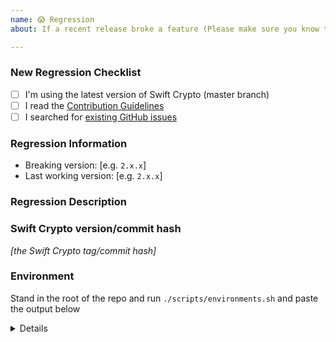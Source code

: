 ```yaml
---
name: 😱 Regression
about: If a recent release broke a feature (Please make sure you know the last known working release version)

---
```


<!-- Thanks for contributing to Swift Crypto! Before you submit your issue, please make sure you followed our checklist and check the appropriate boxes by putting an x in the [ ]: [x] -->

### New Regression Checklist

- [ ] I'm using the latest version of Swift Crypto (master branch)
- [ ] I read the [Contribution Guidelines](https://github.com/apple/swift-crypto/blob/master/CONTRIBUTING.md)
- [ ] I searched for [existing GitHub issues](https://github.com/apple/swift-crypto/issues)

### Regression Information
<!-- Knowing the breaking versions and last working versions helps us track down the regression easier -->
- Breaking version: [e.g. `2.x.x`]
- Last working version: [e.g. `2.x.x`]

### Regression Description
<!-- Please include what's happening, expected behavior, and any relevant code samples -->

### Swift Crypto version/commit hash

_[the Swift Crypto tag/commit hash]_

### Environment

Stand in the root of the repo and run `./scripts/environments.sh` and paste the output below

<details>
  <pre>PLEASE_REPLACE_THIS_STIRNG_WITH_OUTPUT_OF_script_environments_THAT_IS_IN_YOUR_PASTEBOARD</pre>
</details>
